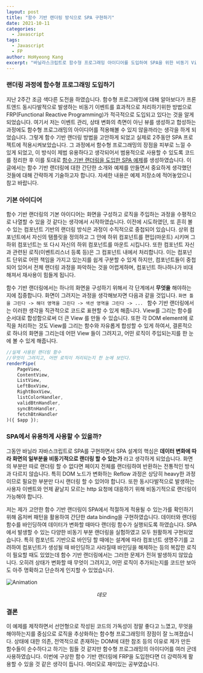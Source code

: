 ```yaml
---
layout: post
title: "함수 기반 랜더링 방식으로 SPA 구현하기"
date: 2021-10-11
categories:
  - Javascript
tags:
  - Javascript
  - FP
author: HoHyeong Kang
excerpt: "바닐라스크립트로 함수형 프로그래밍 아이디어를 도입하여 SPA을 위한 비동기 View 랜더링을 구현해보았습니다."
---
```




### 랜더링 과정에 함수형 프로그래밍 도입하기

지난 2주간 조금 색다른 도전을 하였습니다. 함수형 프로그래밍에 대해 알아보다가 프론트앤드 동시다발적으로 발생하는 비동기 이벤트를 효과적으로 처리하기위한 방법으로 FRP(Functional Reactive Programming)가 적극적으로 도입되고 있다는 것을 알게 되었습니다. 여기서 저는 이벤트 관리, 상태 변화의 측면이 아닌 뷰를 생성하고 합성하는 과정에도 함수형 프로그래밍의 아이디어를 적용해볼 수 있지 않을까라는 생각을 하게 되었습니다. 그렇게 함수 기반 랜더링 방법을 고안하게 되었고 실제로 2주동안 SPA 프로젝트에 적용시켜보았습니다. 그 과정에서 함수형 프로그래밍의 장점을 피부로 느낄 수 있게 되었고, 이 방식이 제법 유용하다고 생각되어서 범용적으로 사용할 수 있도록 코드를 정리한 후 이를 토대로 [함수 기반 랜더링을 도입한 SPA 예제](https://github.com/kanghohyeong/function-based-rendering)를 생성하였습니다. 이 글에서는 함수 기반 랜더링에 대한 간단한 소개와 예제를 만들면서 중요하게 생각했던 것들에 대해 간략하게 기술하고자 합니다. 자세한 내용은 예제 저장소에 적어놓았으니 참고 바랍니다.



### 기본 아이디어

함수 기반 랜더링의 기본 아이디어는 화면을 구성하고 로직을 주입하는 과정을 수평적으로 나열할 수 있을 것 같다는 생각에서 시작하였습니다. 이전에 시도하였던, 또 흔히 볼 수 있는 컴포넌트 기반의 랜더링 방식은 과정이 수직적으로 중첩되어 있습니다. 상위 컴포넌트에서 자신의 탬플릿을 정의하고 그 안에 하위 컴포넌트를 편입(마운트) 시키며 그 하위 컴포넌트는 또 다시 자신의 하위 컴포넌트를 마운트 시킵니다. 또한 컴포넌트 자신과 관련된 로직(이벤트리스너 등록 등)은 그 컴포넌트 내에서 처리합니다. 이는 컴포넌트 단위로 어떤 책임을 가지고 있는지를 쉽게 구분할 수 있게 하지만, 컴포넌트들이 중첩되어 있어서 전체 랜더링 과정을 파악하는 것을 어렵게하며, 컴포넌트 하나하나가 비대해져서 재사용이 힘들게 됩니다.

함수 기반 랜더링에서는 하나의 화면을 구성하기 위해서 각 단계에서 **무엇을** 해야하는 지에 집중합니다. 화면이 그려지는 과정을 생각해보자면 다음과 같을 것입니다. `화면 틀을 그린다 -> 해더 영역을 그린다 -> 색션 영역을 그린다 -> ... ` 함수 기반 랜더링에서는 이러한 생각을 직관적으로 코드로 표현할 수 있게 해줍니다. View를 그리는 함수를 순서대로 합성함으로써 더 큰 View 를 만들 수 있습니다. 또한 각 DOM element에 로직을 처리하는 것도 View를 그리는 함수와 자유롭게 합성할 수 있게 하여서, 결론적으로 하나의 화면을 그리는데 어떤 View 들이 그려지고, 어떤 로직이 주입되는지를 한 눈에 볼 수 있게 해줍니다. 

```javascript
//실제 사용된 랜더링 함수
//무엇이 그려지고, 어떤 로직이 처리되는지 한 눈에 보인다.
renderPipe( 
    PageView,
    ContentView, 
    ListView, 
    LeftBoxView, 
    RightBoxView,
    listColorHandler,
    validBtnHandler,
    syncBtnHandler,
    fetchBtnHandler
)({ $app });
```



### SPA에서 유용하게 사용할 수 있을까?

그동안 바닐라 자바스크립트로 SPA를 구현하면서 SPA 설계의 핵심은 **데이터 변화에 따라 화면의 일부분을 비동기적으로 랜더링 할 수 있는가** 라고 생각하게 되었습니다. 화면의 부분만 따로 랜더링 할 수 없다면 페이지 전체를 랜더링하여 반환하는 전통적인 방식과 다르지 않습니다. 특히 DOM 노드가 변화하는 Reflow 과정은 상당히 heavy한 과정이므로 필요한 부분만 다시 랜더링 할 수 있어야 합니다. 또한 동시다발적으로 발생하는 사용자 이밴트와 언제 끝날지 모르는 http 요청에 대응하기 위해 비동기적으로 랜더링이 가능해야 합니다. 

저는 제가 고안한 함수 기반 랜더링이 SPA에서 적절하게 적용될 수 있는가를 확인하기 위해 옵저버 패턴을 활용하여 간단한 data binding을 구현하였습니다. 데이터와 랜더링 함수를 바인딩하여 데이터가 변화할 때마다 랜더링 함수가 실행되도록 하였습니다. SPA에서 발생할 수 있는 다양한 비동기 부분 랜더링을 실험하였고 모두 원활하게 구현되었습니다. 특히 컴포넌트 기반으로 바인딩 할 때에는 설계에 따라 컴포넌트 생명주기를 고려하여 컴포넌트가 생성될 때 바인딩하고 사라질때 바인딩을 해제하는 등의 복잡한 로직이 필요할 때도 있었는데 함수 기반 랜더링에서는 그러한 문제가 전혀 발생하지 않았습니다. 오히려 상태가 변화할 때 무엇이 그려지고, 어떤 로직이 추가되는지를 코드만 보아도 아주 명확하고 단순하게 인지할 수 있었습니다.

![Animation](https://user-images.githubusercontent.com/63776725/136706271-2084701d-248d-43e5-a99d-dc0738539c1a.gif)

*<center> 데모 </center>*



### 결론

이 예제를 제작하면서 선언형으로 작성된 코드의 가독성이 정말 좋다고 느꼈고, 무엇을 해야하는지를 중심으로 로직을 추상화하는 함수형 프로그래밍의 장점이 잘 느껴졌습니다. 상태에 대한 의존, 전역적으로 존재하는 DOM에 대한 참조 등의 이유로 제가 만든 함수들이 순수하다고 하기는 힘들 것 같지만 함수형 프로그래밍의 아이디어를 여러 군데 사용하였습니다. 이번에 구상한 함수 기반 랜더링에 FRP을 도입한다면 더 강력하게 활용할 수 있을 것 같은 생각이 듭니다. 여러모로 재미있는 공부였습니다.

